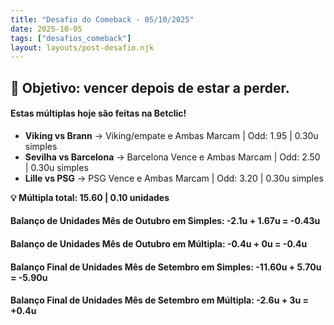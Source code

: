 ```yaml
---
title: "Desafio do Comeback - 05/10/2025"
date: 2025-10-05
tags: ["desafios_comeback"]
layout: layouts/post-desafio.njk
---
```


## 🎯 Objetivo: vencer depois de estar a perder.

#### Estas múltiplas hoje são feitas na Betclic!

- **Viking vs Brann** → Viking/empate e Ambas Marcam | Odd: 1.95 | 0.30u simples 
- **Sevilha vs Barcelona** → Barcelona Vence e Ambas Marcam | Odd: 2.50 | 0.30u simples 
- **Lille vs PSG** → PSG Vence e Ambas Marcam | Odd: 3.20 | 0.30u simples 

**💡 Múltipla total: 15.60 | 0.10 unidades** 

#### Balanço de Unidades Mês de Outubro em Simples: -2.1u + 1.67u = -0.43u
#### Balanço de Unidades Mês de Outubro em Múltipla: -0.4u + 0u = -0.4u

#### Balanço Final de Unidades Mês de Setembro em Simples: -11.60u + 5.70u = -5.90u
#### Balanço Final de Unidades Mês de Setembro em Múltipla: -2.6u + 3u = +0.4u